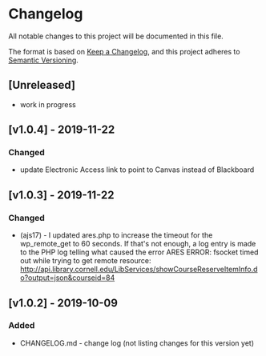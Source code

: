 # Changelog
All notable changes to this project will be documented in this file.

The format is based on [Keep a Changelog](https://keepachangelog.com/en/1.0.0/),
and this project adheres to [Semantic Versioning](https://semver.org/spec/v2.0.0.html).

## [Unreleased]
- work in progress

## [v1.0.4] - 2019-11-22
### Changed
- update Electronic Access link to point to Canvas instead of Blackboard

## [v1.0.3] - 2019-11-22
### Changed
- (ajs17) - I updated ares.php to increase the timeout for the wp_remote_get to 60 seconds. If that's not enough, a log entry is made to the PHP log telling what caused the error
ARES ERROR: fsocket timed out while trying to get remote resource: http://api.library.cornell.edu/LibServices/showCourseReserveItemInfo.do?output=json&courseid=84



## [v1.0.2] - 2019-10-09
### Added
- CHANGELOG.md - change log (not listing changes for this version yet)
